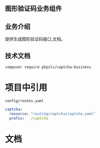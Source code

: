 ## 图形验证码业务组件

## 业务介绍

提供生成图形验证码接口,文档。

## 技术文档

```shell
composer require phpzlc/captcha-business
```

# 项目中引用

`config/routes.yaml`

```yaml
captcha:
  resource: "routing/captcha/captcha.yaml"
  prefix:   /captcha
```

# 文档
